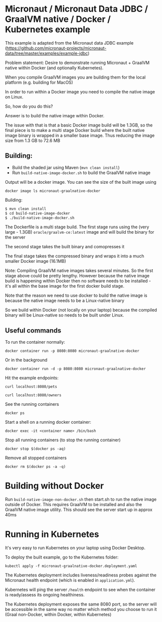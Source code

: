 # Micronaut / Micronaut Data JDBC / GraalVM native / Docker / Kubernetes example

This example is adapted from the Micronaut data JDBC example (https://github.com/micronaut-projects/micronaut-data/tree/master/examples/example-jdbc)

Problem statement:
Desire to demonstrate running Micronaut + GraalVM native within Docker (and optionally Kubernetes).

When you compile GraalVM images you are building them for the local platform (e.g. building for MacOS)

In order to run within a Docker image you need to compile the native image on Linux.

So, how do you do this?

Answer is to build the native image within Docker.

The issue with that is that a basic Docker image build will be 1.3GB, so the final piece is to make a multi stage Docker build where the built native image binary is wrapped in a smaller base image.  Thus reducing the image size from 1.3 GB to 72.6 MB

## Building:
* Build the shaded jar using Maven (`mvn clean install`)
* Run `build-native-image-docker.sh` to build the GraalVM native image

Output will be a docker image.  You can see the size of the built image using

`docker image ls micronaut-graalnative-docker`

Building:
```bash
$ mvn clean install 
$ cd build-native-image-docker
$ ./build-native-image-docker.sh
```

The Dockerfile is a multi stage build.
The first stage runs using the (very large - 1.3GB) `oracle/graalvm-ce:latest` image and will build the binary for the server

The second stage takes the built binary and comopresses it

The final stage takes the compressed binary and wraps it into a much smaller Docker image (16.1MB)

Note: Compiling GraalVM native images takes several minutes.  So the first stage above could be pretty lengthy.
However because the native image build is happening within Docker then no software needs to be installed - it's all within the base image for the first docker build stage.


Note that the reason we need to use docker to build the native image is because the native image needs to be a Linux-native binary

So we build within Docker (not locally on your laptop) because the compiled binary will be Linux-native so needs to be built under Linux.  
  

## Useful commands
To run the container normally:

`docker container run -p 8080:8080 micronaut-graalnative-docker`


Or in the background

`docker container run -d -p 8080:8080 micronaut-graalnative-docker`

Hit the example endpoints:

`curl localhost:8080/pets`

`curl localhost:8080/owners`


See the running containers

`docker ps`

Start a shell on a running docker container: 

`docker exec -it <container name> /bin/bash`

Stop all running containers (to stop the running container)

`docker stop $(docker ps -aq)`

Remove all stopped containers

`docker rm $(docker ps -a -q)`


# Building without Docker
Run `build-native-image-non-docker.sh` then start.sh to run the native image outside of Docker.
This requires GraalVM to be installed and also the GraalVM native image utility.
This should see the server start up in approx 40ms


# Running in Kubernetes
It's very easy to run Kubernetes on your laptop using Docker Desktop.

To deploy the built example, go to the Kubernetes folder:

`kubectl apply -f micronaut-graalnative-docker.deployment.yaml`

The Kubernetes deployment includes liveness/readiness probes against the Micronaut health endpoint (which is enabled in `application.yml`).

Kubernetes will ping the server `/health` endpoint to see when the container is ready/assess its ongoing healthiness.

The Kubernetes deployment exposes the same 8080 port, so the server will be accessible in the same way no matter which method you choose to run it (Graal non-Docker, within Docker, within Kubernetes)
